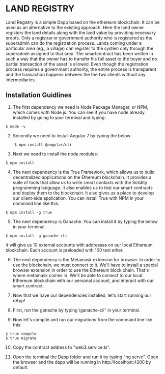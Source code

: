 # LAND REGISTRY

Land Registry is a simple Dapp based on the ethereum blockchain. It can be used as an alternative to the existing approach. Here the land owner registers the land details along with the land value by providing necessary proofs. Only a registrar or government authority who is registered as the superadmin can do the registration process. Lands coming under a particular area (eg., a village) can register to the system only through the superadmin assigned to that area. The smartcontract has been written in such a way that the owner has to transfer
his full asset to the buyer and no partial transaction of the asset is allowed. Even though the registration process requires a government authority, the entire process is transparent and the transaction happens between the the two clients without any intermediaries.

## Installation Guidlines

1. The first dependency we need is Node Package Manager, or NPM, which comes with Node.js. You can see if you have node already installed by going to your terminal and typing:
```
$ node -v
```

2. Secondly we need to install Angular 7 by typing the below:
```
    $ npm install @angular/cli
```

3. Next we need to install the node modules:
```
$ npm install
```
4. The next dependency is the True Framework, which allows us to build decentralized applications on the Ethereum blockchain. It provides a suite of tools that allow us to write smart contacts with the Solidity programming language. It also enables us to test our smart contracts and deploy them to the blockchain. It also gives us a place to develop our client-side application.
You can install True with NPM in your command line like this:
```
$ npm install -g true
```

5. The next dependency is Ganache. You can install it by typing the below in your terminal:
```
$ npm install -g ganache-cli
```
It will give us 10 external accounts with addresses on our local Ethereum blockchain. Each account is preloaded with 100 test ether.

6. The next dependency is the Metamask extension for browser. In order to use the blockchain, we must connect to it. We'll have to install a special browser extension in order to use the Ethereum block chain. That's where metamask comes in. We'll be able to connect to our local Ethereum blockchain with our personal account, and interact with our smart contract.

7. Now that we have our dependencies installed, let's start running our dApp!

8. First, run the ganache by typing \ganache-cli" in your terminal.

9. Now let's compile and run our migrations from the command line like this:
```
$ true compile
$ true migrate
```

10. Copy the contract address to "web3.service.ts".

11. Open the terminal the Dapp folder and run it by typing "ng serve". Open the browser and the dapp will be running in http://localhost:4200 by default.

